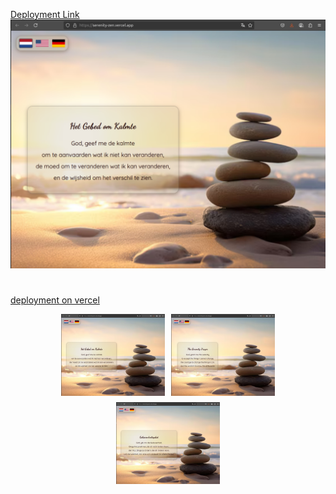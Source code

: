 [Deployment Link](https://serenity-zen.vercel.app/) ![Screenshot](assets/screenshot1.png)

#
[deployment on vercel](https://serenity-zen.vercel.app/)

<div style="display: flex; flex-wrap: wrap; gap: 10px; justify-content: center;">
  <!-- 3 in a row -->
  <img src="./assets/Nederlands.png" style="width: 33%; max-width: 250px; height: auto;">
  <img src="./assets/English.png" style="width: 33%; max-width: 250px; height: auto;">
  <img src="./assets/Deutsch.png" style="width: 33%; max-width: 250px; height: auto;">
</div>

#
